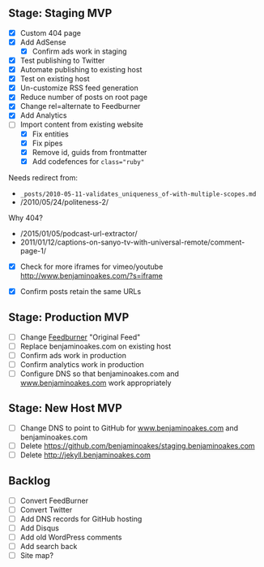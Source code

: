 ## Stage: Staging MVP

- [x] Custom 404 page
- [x] Add AdSense
  - [x] Confirm ads work in staging
- [x] Test publishing to Twitter
- [x] Automate publishing to existing host
- [x] Test on existing host
- [x] Un-customize RSS feed generation
- [x] Reduce number of posts on root page
- [x] Change rel=alternate to Feedburner
- [x] Add Analytics
- [ ] Import content from existing website
  - [x] Fix entities
  - [x] Fix pipes
  - [x] Remove id, guids from frontmatter
  - [x] Add codefences for `class="ruby"`

Needs redirect from:

* `_posts/2010-05-11-validates_uniqueness_of-with-multiple-scopes.md`
* /2010/05/24/politeness-2/

Why 404?

* /2015/01/05/podcast-url-extractor/
* 2011/01/12/captions-on-sanyo-tv-with-universal-remote/comment-page-1/

- [x] Check for more iframes for vimeo/youtube http://www.benjaminoakes.com/?s=iframe

- [x] Confirm posts retain the same URLs

## Stage: Production MVP

- [ ] Change [Feedburner](https://feedburner.google.com/fb/a/myfeeds) "Original Feed"
- [ ] Replace benjaminoakes.com on existing host
- [ ] Confirm ads work in production
- [ ] Confirm analytics work in production
- [ ] Configure DNS so that benjaminoakes.com and www.benjaminoakes.com work appropriately

## Stage: New Host MVP

- [ ] Change DNS to point to GitHub for www.benjaminoakes.com and benjaminoakes.com
- [ ] Delete https://github.com/benjaminoakes/staging.benjaminoakes.com
- [ ] Delete http://jekyll.benjaminoakes.com

## Backlog

- [ ] Convert FeedBurner
- [ ] Convert Twitter
- [ ] Add DNS records for GitHub hosting
- [ ] Add Disqus
- [ ] Add old WordPress comments
- [ ] Add search back
- [ ] Site map?
